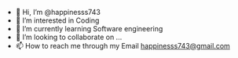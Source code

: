 - 👋 Hi, I’m @happinesss743
- 👀 I’m interested in Coding
- 🌱 I’m currently learning Software engineering
- 💞️ I’m looking to collaborate on ...
- 📫 How to reach me through my Email happinesss743@gmail.com

<!---
happinesss743/happinesss743 is a ✨ special ✨ repository because its `README.md` (this file) appears on your GitHub profile.
You can click the Preview link to take a look at your changes.
--->
